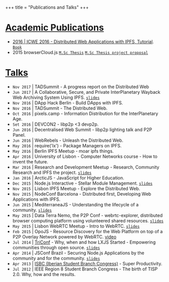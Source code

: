 +++
title = "Publications and Talks"
+++

# [Academic Publications](#academic-publications)

- [2016 | ICWE 2016 - Distributed Web Applications with IPFS, Tutorial](https://link.springer.com/chapter/10.1007/978-3-319-38791-8_60). [`Book`](https://books.google.co.uk/books?id=onRBDAAAQBAJ&lpg=PR5&ots=MQfqOBex1w&dq=David%20Dias%20IPFS&lr&pg=PR21#v=onepage&q=David%20Dias%20IPFS&f=false)
- 2015 browserCloud.js [`M.Sc Thesis`](https://pdfs.semanticscholar.org/b438/811cee91cf2b9a0f082d3f77c47dd85f36a4.pdf) [`M.Sc Thesis project proposal`](http://algos.inesc-id.pt/~jpa/InscI/poisson/varwwwhtml/portal/ficheiros/publicacoes/10069.pdf)

# [Talks](#talks)

- `Nov 2017` | TADSummit - A progress report on the Distributed Web
- `Jun 2017` | A Collaborative, Secure, and Private InterPlanetary Wayback Web Archiving System Using IPFS. [`slides`](https://www.slideshare.net/DavidDias11/ipwb-and-ipfs-at-wac2017)
- `Nov 2016` | DApp Hack Berlin - Build DApps with IPFS.
- `Nov 2016` | TADSummit - The Distributed Web.
- `Oct 2016` | pixels.camp - Information Distribution for the InterPlanetary Age.
- `Set 2016` | DEVCON2 - libp2p <3 devp2p.
- `Jun 2016` | Decentralised Web Summit - libp2p lighting talk and P2P Panel.
- `Jun 2016` | WebRebels - Unleash the Distributed Web.
- `May 2016` | require('lx') - Package Managers on IPFS.
- `May 2016` | Berlin IPFS Meetup - moar ipfs things.
- `Apr 2016` | University of Lisbon - Computer Networks course - How to invent the future.
- `Mar 2016` | Research and Development Meetup - Research, Community Research and IPFS the project. [`slides`](https://www.slideshare.net/DavidDias11/rdm2-the-distributed-web)
- `Jan 2016` | ArcticJS - JavaScript for Higher Education.
- `Dec 2015` | Node.js Interactive - Stellar Module Management. [`slides`](https://www.slideshare.net/DavidDias11/nodejs-interactive)
- `Nov 2015` | Lisbon IPFS Meetup - Explore the Distributed Web.
- `Nov 2015` | NodeConf Barcelona - Distributed first, Developing Web Applications with IPFS.
- `Jun 2015` | MediterraneaJS - Understanding the lifecycle of a community. [`slides`](http://www.slideshare.net/DavidDias11/understanding-the-community-lifecycle)
- `May 2015` | Data Terra Nemo, the P2P Conf - webrtc-explorer, distributed browser computing platform using volunteered shared resources. [`slides`](http://www.slideshare.net/DavidDias11/p2p-resource-discovery-for-the-browser)
- `May 2015` | Lisbon WebRTC Meetup - Intro to WebRTC. [`slides`](https://www.slideshare.net/DavidDias11/lisboa-webrtc-intro-to-webrtc)
- `Feb 2015` | OpoJS - Resource Discovery for the Web Platform on top of a P2P Overlay Network powered by WebRTC. [video](https://www.youtube.com/watch?v=fNQGGGE__zI)
- `Jul 2014` | [TriConf](http://daviddias.me/blog/triconf-2014/) - Why, when and how LXJS Started - Empowering communities through open source. [`slides`](http://slideshare.net/DavidDias11/triconf-2014-lxjs-the-lisbon-javascript-conference)
- `Apr 2014` | JSConf Brazil - Securing Node.js Applications by the community and for the community. [`slides`](http://slideshare.net/DavidDias11/js-conf-br-securing-nodejs-app-by-the-community-and-for-the-community)
- `Apr 2013` | [ISBC (Iberian Student Branch Congress)](http://www.ieee-isbc.org/2013) - Super Productivity.
- `Jul 2012` | IEEE Region 8 Student Branch Congress - The birth of TISP 2.0. Why, how and the results.
